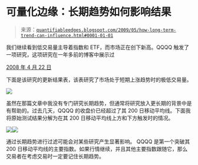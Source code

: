 <!--yml

分类: 未分类

日期: 2024-05-18 13:22:25

-->

# 可量化边缘：长期趋势如何影响结果

> 来源：[`quantifiableedges.blogspot.com/2009/05/how-long-term-trend-can-influence.html#0001-01-01`](http://quantifiableedges.blogspot.com/2009/05/how-long-term-trend-can-influence.html#0001-01-01)

我们继续看到低交易量主导着指数和 ETF，而市场正在创下新高。QQQQ 触发了一项研究，这项研究在一年多前的博客中展示过

[2008 年 4 月 22 日](http://quantifiableedges.blogspot.com/2008/04/is-buying-drying-up.html)

下面是该研究的更新结果表，该表研究了市场处于短期上涨趋势时的极低交易量。

![](https://blogger.googleusercontent.com/img/b/R29vZ2xl/AVvXsEiFkX-P9mNBIMXGZ4zgVYeTZihq2390VkmQTu2DHGPoC3770UpWxIMI9e16CQwdCu17W-xYzsRW6F1i_sKoAz3Ud-R_i-UiQwPODMpnvn6ej_1cs6CiD_P0cRFLiPtdFn9zYOpkrQ9gGHo/s1600-h/2009-5-4+png1.PNG)

虽然在那篇文章中我没有专门研究长期趋势，但通常将研究放入更长期的背景中是有帮助的。过去几天，QQQQ 的收盘价已经超过了其 200 日移动平均线。下面我将原始测试结果分解为在其 200 日移动平均线上方和下方触发时的情况。

![](https://blogger.googleusercontent.com/img/b/R29vZ2xl/AVvXsEiHjTiDSzWcYs5D9KJ_1FfurXgBJe5rPw36_XyrV3kXP3uk8PHf5APsSlP_k3iL8WyEOVQzegjuWxOQZRd2r4MOiLn0iK8RAH879a5zw_RBQVldXFpm93VvxZAlwufbfYldOf-8LebWB18/s1600-h/2009-5-4+png2+under+200.PNG)![](https://blogger.googleusercontent.com/img/b/R29vZ2xl/AVvXsEgQeoSw4iNy-kxJmukH_b7thardLDCYAMC-HwdmzEahhAbwC1-9y1v4j6MuY5L3HGnuTwV6OvlruRA1BzrKrWlRTze66NlKvmAdJLqDlCn85D4sKY-3RhBUWuo0Azg32tMGwDpNGmVddbs/s1600-h/2009-5-4+png3+over+200.PNG)

通过长期趋势进行过滤可能会对某些研究产生显著影响。 QQQQ 是第一个突破其 200 日移动平均线的主要指数。如果行情继续，并且其他主要指数跟随它，那么交易者在考虑交易时一定要记住长期趋势。
